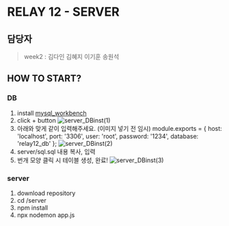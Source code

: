 # RELAY 12 - SERVER

## 담당자
> week2 : 김다인 김혜지 이기훈 송원석 

## HOW TO START?

### DB
1. install [mysql_workbench](https://dev.mysql.com/downloads/workbench/)
2. click + button
![server_DBinst(1)]()
3. 아래와 맞게 같이 입력해주세요.  (이미지 넣기 전 임시)
module.exports = {
    host: 'localhost',
    port: '3306',
    user: 'root',
    password: '1234',
    database: 'relay12_db'
};
![server_DBinst(2)]()
4. server/sql.sql 내용 복사, 입력 
5. 번개 모양 클릭 시 테이블 생성, 완료!
![server_DBinst(3)]()


### server
1. download repository
2. cd /server
3. npm install
4. npx nodemon app.js
